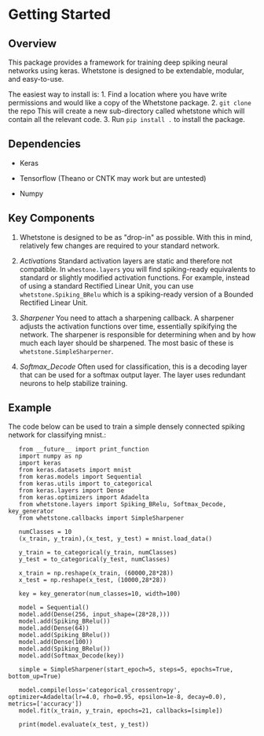 # Getting Started

## Overview

This package provides a framework for training deep spiking neural
networks using keras. Whetstone is designed to be extendable, modular,
and easy-to-use.

The easiest way to install is: 1. Find a location where you have write
permissions and would like a copy of the Whetstone package. 2. `git
clone` the repo This will create a new sub-directory called whetstone
which will contain all the relevant code. 3. Run `pip install .` to
install the package.


## Dependencies


- Keras

- Tensorflow (Theano or CNTK may work but are untested)

- Numpy


## Key Components


1. Whetstone is designed to be as "drop-in" as possible.  With this
   in mind, relatively few changes are required to your standard
   network.

2. *Activations*  Standard activation layers are static and
   therefore not compatible.  In `whestone.layers` you will find
   spiking-ready equivalents to standard or slightly modified
   activation functions. For example, instead of using a standard
   Rectified Linear Unit, you can use `whetstone.Spiking_BRelu` which
   is a spiking-ready version of a Bounded Rectified Linear Unit.

3. *Sharpener* You need to attach a sharpening callback.  A
   sharpener adjusts the activation functions over time, essentially
   spikifying the network.  The sharpener is responsible for
   determining when and by how much each layer should be sharpened.
   The most basic of these is `whetstone.SimpleSharperner`.

4. *Softmax_Decode* Often used for classification, this is a
   decoding layer that can be used for a softmax output layer.  The
   layer uses redundant neurons to help stabilize training.


## Example


The code below can be used to train a simple densely connected spiking
network for classifying mnist.:
```
   from __future__ import print_function
   import numpy as np
   import keras
   from keras.datasets import mnist
   from keras.models import Sequential
   from keras.utils import to_categorical
   from keras.layers import Dense
   from keras.optimizers import Adadelta
   from whetstone.layers import Spiking_BRelu, Softmax_Decode, key_generator
   from whetstone.callbacks import SimpleSharpener

   numClasses = 10
   (x_train, y_train),(x_test, y_test) = mnist.load_data()

   y_train = to_categorical(y_train, numClasses)
   y_test = to_categorical(y_test, numClasses)

   x_train = np.reshape(x_train, (60000,28*28))
   x_test = np.reshape(x_test, (10000,28*28))

   key = key_generator(num_classes=10, width=100)

   model = Sequential()
   model.add(Dense(256, input_shape=(28*28,)))
   model.add(Spiking_BRelu())
   model.add(Dense(64))
   model.add(Spiking_BRelu())
   model.add(Dense(100))
   model.add(Spiking_BRelu())
   model.add(Softmax_Decode(key))

   simple = SimpleSharpener(start_epoch=5, steps=5, epochs=True, bottom_up=True)

   model.compile(loss='categorical_crossentropy', optimizer=Adadelta(lr=4.0, rho=0.95, epsilon=1e-8, decay=0.0), metrics=['accuracy'])
   model.fit(x_train, y_train, epochs=21, callbacks=[simple])

   print(model.evaluate(x_test, y_test))
```
